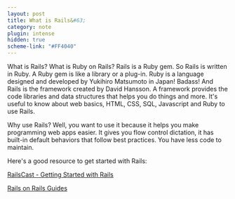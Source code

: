 ```yaml
---
layout: post
title: What is Rails&#63;
category: note
plugin: intense
hidden: true
scheme-link: "#FF4040"
---
```


What is Rails? What is Ruby on Rails? Rails is a Ruby gem. So Rails is written in Ruby. A Ruby gem is like a library or a plug-in. Ruby is a language designed and developed by Yukihiro Matsumoto in Japan! Badass! And Rails is the framework created by David Hansson. A framework provides the code libraries and data structures that helps you do things and more. It's useful to know about web basics, HTML, CSS, SQL, Javascript and Ruby to use Rails.

Why use Rails? Well, you want to use it because it helps you make programming web apps easier. It gives you flow control dictation, it has built-in default behaviors that follow best practices. You have less code to maintain.

Here's a good resource to get started with Rails:

<a href="http://railscasts.com/episodes/310-getting-started-with-rails">RailsCast - Getting Started with Rails</a>

<a href="http://guides.rubyonrails.org/">Rails on Rails Guides</a>